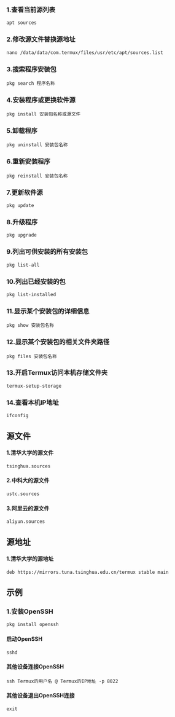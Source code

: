 ### 1.查看当前源列表
    apt sources
### 2.修改源文件替换源地址
    nano /data/data/com.termux/files/usr/etc/apt/sources.list
### 3.搜索程序安装包
    pkg search 程序名称
### 4.安装程序或更换软件源
    pkg install 安装包名称或源文件
### 5.卸载程序
    pkg uninstall 安装包名称
### 6.重新安装程序
    pkg reinstall 安装包名称
### 7.更新软件源
    pkg update
### 8.升级程序
    pkg upgrade
### 9.列出可供安装的所有安装包
    pkg list-all
### 10.列出已经安装的包
    pkg list-installed
### 11.显示某个安装包的详细信息
    pkg show 安装包名称
### 12.显示某个安装包的相关文件夹路径
    pkg files 安装包名称
### 13.开启Termux访问本机存储文件夹
    termux-setup-storage
### 14.查看本机IP地址
    ifconfig
## 源文件
#### 1.清华大学的源文件
    tsinghua.sources
#### 2.中科大的源文件
    ustc.sources
#### 3.阿里云的源文件
    aliyun.sources
## 源地址
#### 1.清华大学的源地址
    deb https://mirrors.tuna.tsinghua.edu.cn/termux stable main
## 示例
### 1.安装OpenSSH
    pkg install openssh
#### 启动OpenSSH
    sshd
#### 其他设备连接OpenSSH
    ssh Termux的用户名 @ Termux的IP地址 -p 8022
#### 其他设备退出OpenSSH连接
    exit
